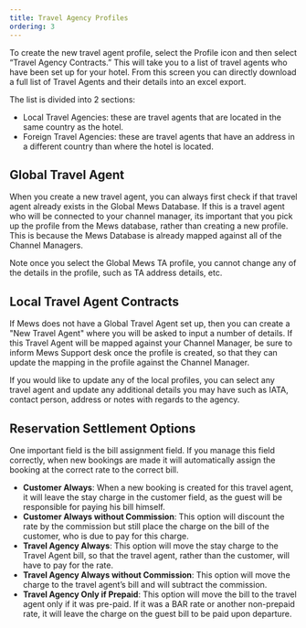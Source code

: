 ```yaml
---
title: Travel Agency Profiles
ordering: 3
---
```


To create the new travel agent profile, select the Profile icon and then select “Travel Agency Contracts.” This will take you to a list of travel agents who have been set up for your hotel. From this screen you can directly download a full list of Travel Agents and their details into an excel export.

The list is divided into 2 sections:

- Local Travel Agencies: these are travel agents that are located in the same country as the hotel.
- Foreign Travel Agencies: these are travel agents that have an address in a different country than where the hotel is located.

## Global Travel Agent 
When you create a new travel agent, you can always first check if that travel agent already exists in the Global Mews Database. If this is a travel agent who will be connected to your channel manager, its important that you pick up the profile from the Mews database, rather than creating a new profile. This is because the Mews Database is already mapped against all of the Channel Managers. 

Note once you select the Global Mews TA profile, you cannot change any of the details in the profile, such as TA address details, etc.

## Local Travel Agent Contracts

If Mews does not have a Global Travel Agent set up, then you can create a "New Travel Agent" where you will be asked to input a number of details. If this Travel Agent will be mapped against your Channel Manager, be sure to inform Mews Support desk once the profile is created, so that they can update the mapping in the profile against the Channel Manager.

If you would like to update any of the local profiles, you can select any travel agent and update any additional details you may have such as IATA, contact person, address or notes with regards to the agency.

## Reservation Settlement Options

One important field is the bill assignment field. If you manage this field correctly, when new bookings are made it will automatically assign the booking at the correct rate to the correct bill.

- **Customer Always**: When a new booking is created for this travel agent, it will leave the stay charge in the customer field, as the guest will be responsible for paying his bill himself.
- **Customer Always without Commission**: This option will discount the rate by the commission but still place the charge on the bill of the customer, who is due to pay for this charge.
- **Travel Agency Always**: This option will move the stay charge to the Travel Agent bill, so that the travel agent, rather than the customer, will have to pay for the rate.
- **Travel Agency Always without Commission**: This option will move the charge to the travel agent’s bill and will subtract the commission.
- **Travel Agency Only if Prepaid**: This option will move the bill to the travel agent only if it was pre-paid. If it was a BAR rate or another non-prepaid rate, it will leave the charge on the guest bill to be paid upon departure.

